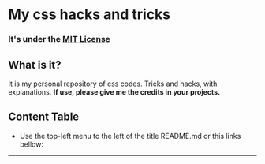 # My css hacks and tricks
### It's under the [MIT License](LICENSE)

## What is it?

It is my personal repository of css codes. Tricks and hacks, with explanations. **If use, please give me the credits in your projects.**


## Content Table

+ Use the top-left menu to the left of the title README.md or this links bellow:
----



